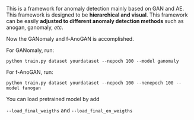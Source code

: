 This is a framework for anomaly detection mainly based on GAN and AE.
This framework is designed to be **hierarchical and visual**.
This framework can be easily **adjusted to different anomaly detection methods** such as anogan, ganomaly, _etc_.   

Now the GANomaly and f-AnoGAN is accomplished.

For GANomaly, run:

`python train.py dataset yourdataset --nepoch 100 --model ganomaly`

For f-AnoGAN, run:

`python train.py dataset yourdataset --nepoch 100 --nenepoch 100 --model fanogan`

You can load pretrained model by add

`--load_final_weigths` and `--load_final_en_weigths`
